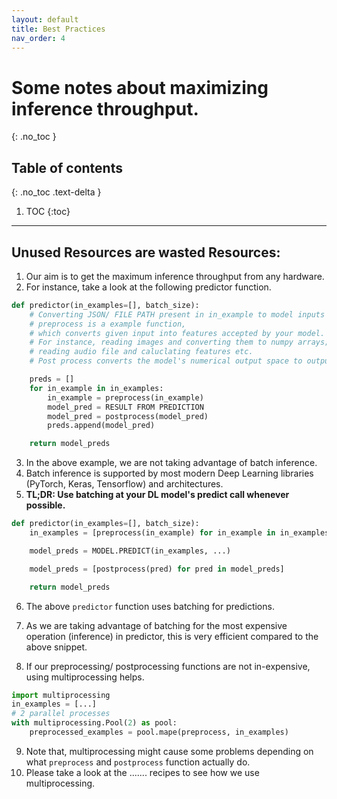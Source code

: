 ```yaml
---
layout: default
title: Best Practices
nav_order: 4
---
```


# Some notes about maximizing inference throughput.
{: .no_toc }

## Table of contents
{: .no_toc .text-delta }

1. TOC
{:toc}

---

## Unused Resources are wasted Resources:
1. Our aim is to get the maximum inference throughput from any hardware.
2. For instance, take a look at the following predictor function.
```python
def predictor(in_examples=[], batch_size):
    # Converting JSON/ FILE PATH present in in_example to model inputs
    # preprocess is a example function,
    # which converts given input into features accepted by your model.
    # For instance, reading images and converting them to numpy arrays;
    # reading audio file and caluclating features etc.
    # Post process converts the model's numerical output space to outputs

    preds = []
    for in_example in in_examples:
        in_example = preprocess(in_example)
        model_pred = RESULT FROM PREDICTION
        model_pred = postprocess(model_pred)
        preds.append(model_pred)

    return model_preds
```

3. In the above example, we are not taking advantage of batch inference.
4. Batch inference is supported by most modern Deep Learning libraries (PyTorch, Keras, Tensorflow) and architectures.
5. **TL;DR: Use batching at your DL model's predict call whenever possible.**

```python
def predictor(in_examples=[], batch_size):
    in_examples = [preprocess(in_example) for in_example in in_examples]

    model_preds = MODEL.PREDICT(in_examples, ...)

    model_preds = [postprocess(pred) for pred in model_preds]

    return model_preds
```

6. The above `predictor` function uses batching for predictions.
7. As we are taking advantage of batching for the most expensive operation (inference) in predictor, this is very efficient compared to the above snippet.

8. If our preprocessing/ postprocessing functions are not in-expensive, using multiprocessing helps.
```python
import multiprocessing
in_examples = [...]
# 2 parallel processes
with multiprocessing.Pool(2) as pool:
    preprocessed_examples = pool.mape(preprocess, in_examples)
```
9. Note that, multiprocessing might cause some problems depending on what `preprocess` and `postprocess` function actually do. 
10. Please take a look at the ....... recipes to see how we use multiprocessing.